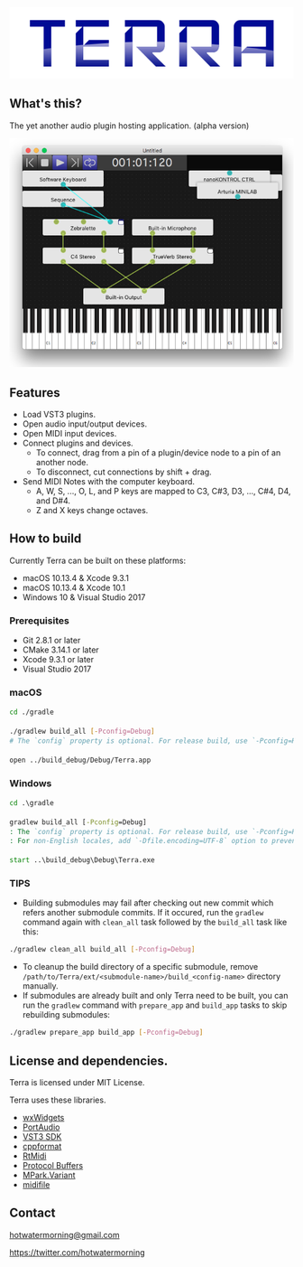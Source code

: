 ![Terra](./misc/Logo.png)

## What's this?

The yet another audio plugin hosting application. (alpha version)

![ScreenShot](./misc/ScreenShot.png)

## Features

* Load VST3 plugins.
* Open audio input/output devices.
* Open MIDI input devices.
* Connect plugins and devices.
    * To connect, drag from a pin of a plugin/device node to a pin of an another node.
    * To disconnect, cut connections by shift + drag.
* Send MIDI Notes with the computer keyboard.
    * A, W, S, ..., O, L, and P keys are mapped to C3, C#3, D3, ..., C#4, D4, and D#4.
    * Z and X keys change octaves.

## How to build

Currently Terra can be built on these platforms:

* macOS 10.13.4 & Xcode 9.3.1
* macOS 10.13.4 & Xcode 10.1
* Windows 10 & Visual Studio 2017

### Prerequisites

* Git 2.8.1 or later
* CMake 3.14.1 or later
* Xcode 9.3.1 or later
* Visual Studio 2017

### macOS

```sh
cd ./gradle

./gradlew build_all [-Pconfig=Debug]
# The `config` property is optional. For release build, use `-Pconfig=Release` instead.

open ../build_debug/Debug/Terra.app
```

### Windows

```bat
cd .\gradle

gradlew build_all [-Pconfig=Debug]
: The `config` property is optional. For release build, use `-Pconfig=Release` instead.
: For non-English locales, add `-Dfile.encoding=UTF-8` option to prevent Mojibake.

start ..\build_debug\Debug\Terra.exe
```

### TIPS

* Building submodules may fail after checking out new commit which refers another submodule commits.
If it occured, run the `gradlew` command again with `clean_all` task followed by the `build_all` task like this:

```sh
./gradlew clean_all build_all [-Pconfig=Debug]
```

* To cleanup the build directory of a specific submodule, remove `/path/to/Terra/ext/<submodule-name>/build_<config-name>` directory manually.
* If submodules are already built and only Terra need to be built, you can run the `gradlew` command with `prepare_app` and `build_app` tasks to skip rebuilding submodules:

```sh
./gradlew prepare_app build_app [-Pconfig=Debug]
```

## License and dependencies.

Terra is licensed under MIT License.

Terra uses these libraries.

* [wxWidgets](http://www.wxwidgets.org/)
* [PortAudio](http://www.portaudio.com/)
* [VST3 SDK](https://github.com/steinbergmedia/vst3sdk)
* [cppformat](http://fmtlib.net)
* [RtMidi](https://github.com/thestk/rtmidi)
* [Protocol Buffers](https://developers.google.com/protocol-buffers/)
* [MPark.Variant](https://github.com/mpark/variant)
* [midifile](https://github.com/craigsapp/midifile)

## Contact

hotwatermorning@gmail.com

https://twitter.com/hotwatermorning
